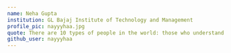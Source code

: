 ```yaml
---
name: Neha Gupta
institution: GL Bajaj Institute of Technology and Management
profile_pic: nayyyhaa.jpg
quote: There are 10 types of people in the world: those who understand binary, and those who don't.
github_user: nayyyhaa
---
```

